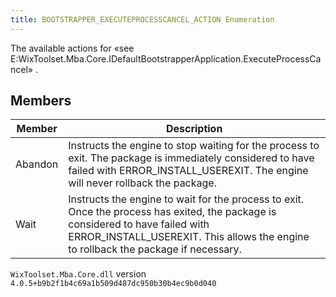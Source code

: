 ```yaml
---
title: BOOTSTRAPPER_EXECUTEPROCESSCANCEL_ACTION Enumeration
---
```

The available actions for «see E:WixToolset.Mba.Core.IDefaultBootstrapperApplication.ExecuteProcessCancel» .
## Members
| Member | Description |
| ------ | ----------- |
| Abandon | Instructs the engine to stop waiting for the process to exit. The package is immediately considered to have failed with ERROR_INSTALL_USEREXIT. The engine will never rollback the package. |
| Wait | Instructs the engine to wait for the process to exit. Once the process has exited, the package is considered to have failed with ERROR_INSTALL_USEREXIT. This allows the engine to rollback the package if necessary. |
`WixToolset.Mba.Core.dll` version `4.0.5+b9b2f1b4c69a1b509d487dc950b30b4ec9b0d040`

